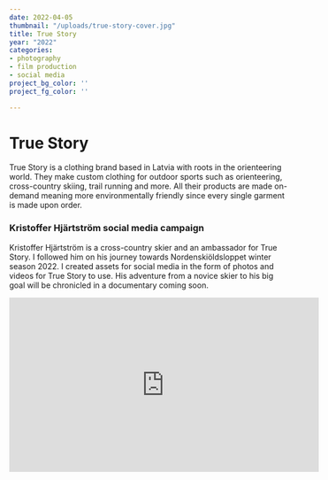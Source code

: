 ```yaml
---
date: 2022-04-05
thumbnail: "/uploads/true-story-cover.jpg"
title: True Story
year: "2022"
categories:
- photography
- film production
- social media
project_bg_color: ''
project_fg_color: ''

---
```

# True Story

True Story is a clothing brand based in Latvia with roots in the orienteering world. They make custom clothing for outdoor sports such as orienteering, cross-country skiing, trail running and more. All their products are made on-demand meaning more environmentally friendly since every single garment is made upon order.

### Kristoffer Hjärtström social media campaign

Kristoffer Hjärtström is a cross-country skier and an ambassador for True Story. I followed him on his journey towards Nordenskiöldsloppet winter season 2022. I created assets for social media in the form of photos and videos for True Story to use. His adventure from a novice skier to his big goal will be chronicled in a documentary coming soon.

<iframe width="560" height="315" src="https://www.youtube.com/embed/-QvXgAboZKo" title="YouTube video player" frameborder="0" allow="accelerometer; autoplay; clipboard-write; encrypted-media; gyroscope; picture-in-picture" allowfullscreen></iframe>